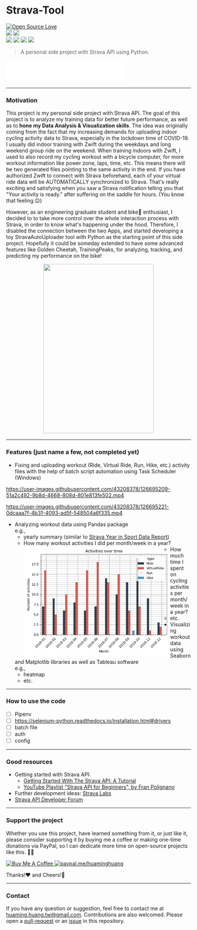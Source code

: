Strava-Tool
===========

<p align="left">
<a href="https://github.com/huaminghuangtw/Strava-Tool"><img src="https://badges.frapsoft.com/os/v3/open-source.svg?v=103" alt="Open Source Love"></a><br/>
<a href="https://github.com/huaminghuangtw/Strava-Tool/releases"><img src="https://img.shields.io/github/v/release/huaminghuangtw/Strava-Tool.svg?display_name=tag&style=plastic&color=lightgrey"></a>
<a href="https://github.com/huaminghuangtw/Strava-Tool/tags"><img src="https://img.shields.io/github/v/tag/huaminghuangtw/Strava-Tool.svg?style=plastic&color=lightgrey"></a><br/> 
<a href="https://github.com/huaminghuangtw/Strava-Tool/stargazers"><img src="https://img.shields.io/github/stars/huaminghuangtw/Strava-Tool.svg?style=social"></a>
<a href="https://github.com/huaminghuangtw/Strava-Tool/fork"><img src="https://img.shields.io/github/forks/huaminghuangtw/Strava-Tool.svg?style=social"></a>
<a href="https://github.com/huaminghuangtw/Strava-Tool/issues"><img src="https://img.shields.io/github/issues/huaminghuangtw/Strava-Tool.svg?style=social&logo=github"></a>
<a href="https://github.com/huaminghuangtw/Strava-Tool/pulls"><img src="https://img.shields.io/github/issues-pr/huaminghuangtw/Strava-Tool.svg?style=social&logo=github"></a>
</p>

> A personal side project with Strava API using Python. 

<a href="https://www.strava.com/athletes/huaminghuang">
    <img src="figures&videos/follow-me-on-Strava.svg">
</a>

---

### Motivation
This project is my personal side project with Strava API.
The goal of this project is to analyze my training data for better future performance, as well as to **hone my Data Analysis & Visualization skills**.
The idea was originally coming from the fact that my increasing demands for uploading indoor cycling activity data to Strava, especially in the lockdown time of COVID-19.
I usually did indoor training with Zwift during the weekdays and long weekend group ride on the weekend.
When training indoors with Zwift, I used to also record my cycling workout with a bicycle computer, for more workout information like power zone, laps, time, etc.
This means there will be two generated files pointing to the same activity in the end. 
If you have authorized Zwift to connect with Strava beforehand, each of your virtual ride data will be AUTOMATICALLY synchronized to Strava.
That's really exciting and satisfying when you saw a Strava notification telling you that "Your activity is ready." after suffering on the saddle for hours.
(You know that feeling.😉)  

However, as an engineering graduate student and bike🚴 enthusiast, I decided to to take more control over the whole interaction process with Strava, 
in order to know what's happening under the hood.
Therefore, I disabled the connection between the two Apps, and started developing a toy StravaAutoUploader tool with Python as the starting point of this side project.
Hopefully it could be someday extended to have some advanced features like Golden Cheetah, TrainingPeaks, for analyzing, tracking, and predicting my performance on the bike!

<p align="center">
  <img width="300" height="460" src="https://user-images.githubusercontent.com/43208378/114391662-0a980000-9b98-11eb-9e49-9f48a532908f.JPG">
</p>

---

### Features (__just name a few, not completed yet__)
- Fixing and uploading workout (Ride, Virtual Ride, Run, Hike, etc.) activity files with the help of batch script automation using Task Scheduler (Windows)

https://user-images.githubusercontent.com/43208378/126695209-51a2c492-9b8d-4668-808d-801e813fe502.mp4

https://user-images.githubusercontent.com/43208378/126695221-0dcaaa7f-4b31-4093-ad5f-548504a6f335.mp4

- Analyzing workout data using Pandas package  
  e.g.,
    - yearly summary (similar to [Strava Year in Sport Data Report](https://blog.strava.com/press/yis2020/))  
    - How many workout activities I did per month/week in a year?  
      <img style="float: left" width="400" src="/figures&videos/Number_of_activities_per_month_in_2018.png">
    - How much time I spent on cycling activities per month/week in a year?
    - etc.
- Visualizing workout data using Seaborn and Matplotlib libraries as well as Tableau software   
  e.g.,
    - heatmap
    - etc.

---

### How to use the code
* [ ] Pipenv
* [ ] https://selenium-python.readthedocs.io/installation.html#drivers
* [ ] batch file
* [ ] auth
* [ ] config

---

### Good resources
- Getting started with Strava API:
  - [Getting Started With The Strava API: A Tutorial](https://medium.com/@annthurium/getting-started-with-the-strava-api-a-tutorial-f3909496cd2d)
  - [YouTube Playlist "Strava API for Beginners", by Fran Polignano](https://www.youtube.com/playlist?list=PLO6KswO64zVvcRyk0G0MAzh5oKMLb6rTW)
- Further development ideas: [Strava Labs](https://labs.strava.com/)
- [Strava API Developer Forum](https://groups.google.com/g/strava-api)

---

### Support the project
Whether you use this project, have learned something from it, or just like it, please consider supporting it by buying me a coffee or making one-time donations via PayPal, so I can dedicate more time on open-source projects like this. 💪🙃

<a href="https://www.buymeacoffee.com/huaming.huang" target="_blank">
    <img src="https://cdn.buymeacoffee.com/buttons/default-orange.png" alt="Buy Me A Coffee" height="30" width="127" />
</a>
<a href="https://www.paypal.me/huaminghuang" target="_blank">
    <img src="https://ionicabizau.github.io/badges/paypal.svg" alt="paypal.me/huaminghuang" height="30" width="127" />
</a>

Thanks!:heart: and Cheers!:beers:

---

### Contact
If you have any question or suggestion, feel free to contact me at huaming.huang.tw@gmail.com. Contributions are also welcomed. Please open a [pull-request](https://github.com/hmhuang0501/Strava-Tool/compare) or an [issue](https://github.com/hmhuang0501/Strava-Tool/issues/new) in this repository.